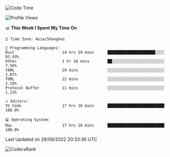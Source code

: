 <!--START_SECTION:waka-->
![Code Time](http://img.shields.io/badge/Code%20Time-1%2C652%20hrs%2040%20mins-blue)

![Profile Views](http://img.shields.io/badge/Profile%20Views-15-blue)

📊 **This Week I Spent My Time On** 

```text
⌚︎ Time Zone: Asia/Shanghai

💬 Programming Languages: 
Rust                     14 hrs 29 mins      █████████████████████░░░░   83.93% 
Other                    1 hr 18 mins        ██░░░░░░░░░░░░░░░░░░░░░░░   7.56% 
YAML                     29 mins             ░░░░░░░░░░░░░░░░░░░░░░░░░   2.87% 
TOML                     22 mins             ░░░░░░░░░░░░░░░░░░░░░░░░░   2.19% 
Protocol Buffer          11 mins             ░░░░░░░░░░░░░░░░░░░░░░░░░   1.13%

🔥 Editors: 
VS Code                  17 hrs 16 mins      █████████████████████████   100.0%

💻 Operating System: 
Mac                      17 hrs 16 mins      █████████████████████████   100.0%

```


 Last Updated on 28/08/2022 20:33:36 UTC
<!--END_SECTION:waka-->

![CodersRank](https://cr-skills-chart-widget.azurewebsites.net/api/api?username=BugenZhao&padding=16&tooltip=true&branding=false&sort-by-score=true&skills=Rust%2C%20Swift%2C%20C%2C%20TypeScript%2C%20Java%2C%20Go%2C%20Dart%2C%20C%2B%2B%2C%20Python%2C%20Assembly%2C%20Shell%2C%20Kotlin)
